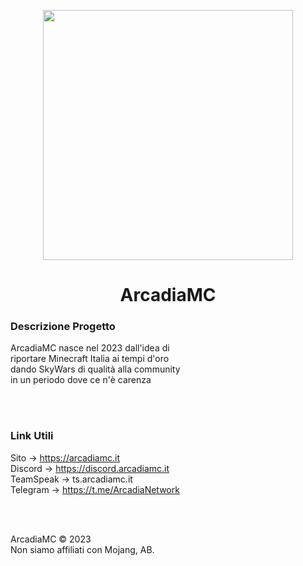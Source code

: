 <p align="center">
  <img src="https://www.arcadiamc.it/home/img/logo.png" width=400 height=400/>
</p>
<h1 align="center">ArcadiaMC</h1>
<p>
  <h3>Descrizione Progetto</h3>
  ArcadiaMC nasce nel 2023 dall'idea di
  <br>
  riportare Minecraft Italia ai tempi d'oro
  <br>
  dando SkyWars di qualità alla community
  <br>
  in un periodo dove ce n'è carenza
</p>
<br>
<br>
<p>
  <h3>Link Utili</h3>
  Sito -> <a href="https://arcadiamc.it">https://arcadiamc.it</a>
  <br>
  Discord -> <a href="https://discord.arcadiamc.it">https://discord.arcadiamc.it</a>
  <br>
  <a>TeamSpeak -> ts.arcadiamc.it</a>
  <br>
  Telegram -> <a href="https://t.me/ArcadiaNetwork">https://t.me/ArcadiaNetwork</a>
</p>
<br>
<br>
<p>
  ArcadiaMC © 2023
  <br>
  Non siamo affiliati con Mojang, AB.
</p>



